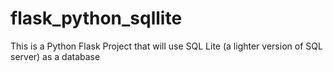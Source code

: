 # flask_python_sqllite
This is a Python Flask Project that will use SQL Lite (a lighter version of SQL server) as a database
